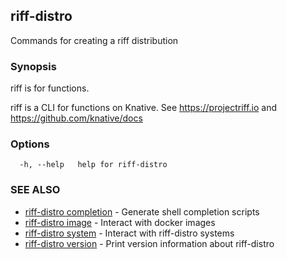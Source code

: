 ## riff-distro

Commands for creating a riff distribution

### Synopsis

riff is for functions.

riff is a CLI for functions on Knative.
See https://projectriff.io and https://github.com/knative/docs

### Options

```
  -h, --help   help for riff-distro
```

### SEE ALSO

* [riff-distro completion](riff-distro_completion.md)	 - Generate shell completion scripts
* [riff-distro image](riff-distro_image.md)	 - Interact with docker images
* [riff-distro system](riff-distro_system.md)	 - Interact with riff-distro systems
* [riff-distro version](riff-distro_version.md)	 - Print version information about riff-distro

